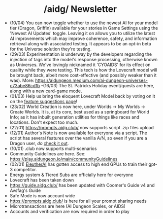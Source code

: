 <h1 align="center">/aidg/ Newsletter</h1>

- (10/04) You can now toggle whether to use the newest AI for your model tier (Dragon, Griffin) available for your stories in Game Settings using the 'Newest AI Updates' toggle. Leaving it on allows you to utilize the latest AI improvements which may improve coherence, safety, and information retrieval along with associated testing. It appears to be an opt-in beta for the Universe solution they're testing.
- (29/03) Experimentation is underway by the developers regarding the injection of tags into the model's response processing, otherwise known as Universes. We've lovingly nicknamed it 'CYOAIDS' for its effect on quality while they were testing. This tech is how the Lovecraft model will be brought back, albeit more cost-effective (and possibly weaker than it was). More: https://aidungeon.medium.com/ai-dungeon-universes-c73abe86cd1b
-(16/03) The St. Patricks Holiday event/quests are here, along with a new card-game mode.
- (01/03) Help us bring the eloquent Lovecraft Model back by voting on it on the [feature suggestions page](https://features.aidungeon.io/ideas/AID-I-1073)!
- (23/02) World Creation is now here, under Worlds -> My Worlds -> Create Worlds. It is, at its core, best used as a springboard for World Info; as it has inbuilt generation utilities for things like races and locations. Don't expect too much.
- (22/01) <https://prompts.aidg.club/> now supports script .zip files upload
- (12/01) Author's Note is now available for everyone via a script. The script has several features over the vanilla A/N, so even if you are a Dragon user, *do* [check it out](https://github.com/CoomersGuide/CoomersGuide.github.io/tree/main/Resources-And-Guides/Scripts/AuthorsNote). 
- (10/01) .club now supports multi-scenarios
- Community Guidelines are here. See: <https://play.aidungeon.io/main/communityGuidelines>
- (02/01) [EleutherAI](https://www.eleuther.ai/) has gotten access to high end GPUs to train their gpt-3 competitor.
- Energy system & Tiered Subs are officially here for everyone
- Lovecraft has been taken down
- <https://guide.aidg.club/> has been updated with Coomer's Guide v4 and Avsfag's Guide
- Safe Mode is now account wide
- <https://prompts.aidg.club/> is here for all your prompt sharing needs
- Microtransactions are here (AI Dungeon Scales, or AIDS)
- Accounts and verification are now required in order to play
